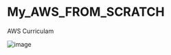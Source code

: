 # My_AWS_FROM_SCRATCH
AWS Curriculam 

![image](https://github.com/dineshkohi/My_AWS_FROM_SCRATCH/assets/45698578/8c8541e9-4cac-40bc-b2dd-1ceb9aff451e)
